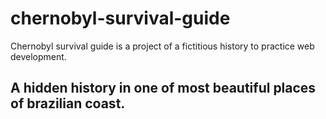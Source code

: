 # chernobyl-survival-guide
Chernobyl survival guide is a project of a fictitious history to practice web development.

## A hidden history in one of most beautiful places of brazilian coast.
